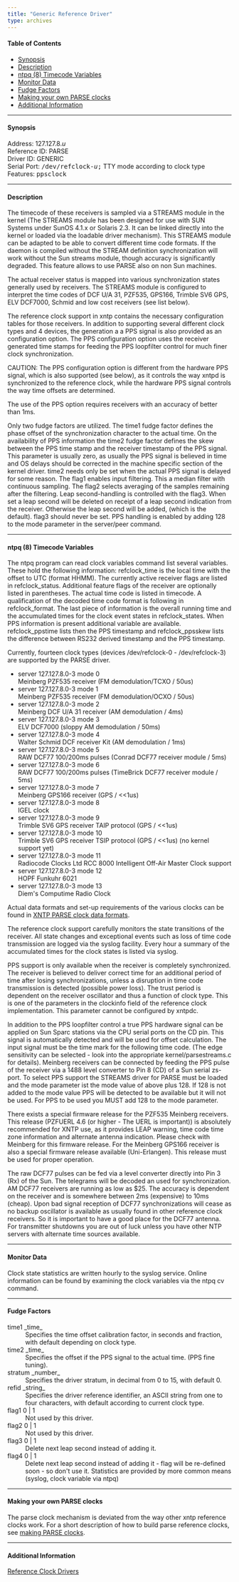 ```yaml
---
title: "Generic Reference Driver"
type: archives
---
```


#### Table of Contents

*   [Synopsis](/archives/3-5.93e/driver8/#synopsis)
*   [Description](/archives/3-5.93e/driver8/#description)
*   [ntpq (8) Timecode Variables](/archives/3-5.93e/driver8/#ntpq-8-timecode-variables)
*   [Monitor Data](/archives/3-5.93e/driver8/#monitor-data)
*   [Fudge Factors](/archives/3-5.93e/driver8/#fudge-factors)
*   [Making your own PARSE clocks](/archives/3-5.93e/driver8/#making-your-own-parse-clocks)
*   [Additional Information](/archives/3-5.93e/driver8/#additional-information)

* * *

#### Synopsis

Address: 127.127.8._u_  
Reference ID: PARSE  
Driver ID: GENERIC  
Serial Port: <tt>/dev/refclock-_u_;</tt> TTY mode according to clock type  
Features: <tt>ppsclock</tt>

* * *

#### Description

The timecode of these receivers is sampled via a STREAMS module in the kernel (The STREAMS module has been designed for use with SUN Systems under SunOS 4.1.x or Solaris 2.3. It can be linked directly into the kernel or loaded via the loadable driver mechanism). This STREAMS module can be adapted to be able to convert different time code formats. If the daemon is compiled without the STREAM definition synchronization will work without the Sun streams module, though accuracy is significantly degraded. This feature allows to use PARSE also on non Sun machines.

The actual receiver status is mapped into various synchronization states generally used by receivers. The STREAMS module is configured to interpret the time codes of DCF U/A 31, PZF535, GPS166, Trimble SV6 GPS, ELV DCF7000, Schmid and low cost receivers (see list below).

The reference clock support in xntp contains the necessary configuration tables for those receivers. In addition to supporting several different clock types and 4 devices, the generation a a PPS signal is also provided as an configuration option. The PPS configuration option uses the receiver generated time stamps for feeding the PPS loopfilter control for much finer clock synchronization.

CAUTION: The PPS configuration option is different from the hardware PPS signal, which is also supported (see below), as it controls the way xntpd is synchronized to the reference clock, while the hardware PPS signal controls the way time offsets are determined.

The use of the PPS option requires receivers with an accuracy of better than 1ms.

Only two fudge factors are utilized. The time1 fudge factor defines the phase offset of the synchronization character to the actual time. On the availability of PPS information the time2 fudge factor defines the skew between the PPS time stamp and the receiver timestamp of the PPS signal. This parameter is usually zero, as usually the PPS signal is believed in time and OS delays should be corrected in the machine specific section of the kernel driver. time2 needs only be set when the actual PPS signal is delayed for some reason. The flag1 enables input filtering. This a median filter with continuous sampling. The flag2 selects averaging of the samples remaining after the filtering. Leap second-handling is controlled with the flag3. When set a leap second will be deleted on receipt of a leap second indication from the receiver. Otherwise the leap second will be added, (which is the default). flag3 should never be set. PPS handling is enabled by adding 128 to the mode parameter in the server/peer command.

* * *

#### ntpq (8) Timecode Variables 

The ntpq program can read clock variables command list several variables. These hold the following information: refclock_time is the local time with the offset to UTC (format HHMM). The currently active receiver flags are listed in refclock_status. Additional feature flags of the receiver are optionally listed in parentheses. The actual time code is listed in timecode. A qualification of the decoded time code format is following in refclock_format. The last piece of information is the overall running time and the accumulated times for the clock event states in refclock_states. When PPS information is present additional variable are available. refclock_ppstime lists then the PPS timestamp and refclock_ppsskew lists the difference between RS232 derived timestamp and the PPS timestamp.

Currently, fourteen clock types (devices /dev/refclock-0 - /dev/refclock-3) are supported by the PARSE driver.

*   server 127.127.8.0-3 mode 0  
    Meinberg PZF535 receiver (FM demodulation/TCXO / 50us)
*   server 127.127.8.0-3 mode 1  
    Meinberg PZF535 receiver (FM demodulation/OCXO / 50us)
*   server 127.127.8.0-3 mode 2  
    Meinberg DCF U/A 31 receiver (AM demodulation / 4ms)
*   server 127.127.8.0-3 mode 3  
    ELV DCF7000 (sloppy AM demodulation / 50ms)
*   server 127.127.8.0-3 mode 4  
    Walter Schmid DCF receiver Kit (AM demodulation / 1ms)
*   server 127.127.8.0-3 mode 5  
    RAW DCF77 100/200ms pulses (Conrad DCF77 receiver module / 5ms)
*   server 127.127.8.0-3 mode 6  
    RAW DCF77 100/200ms pulses (TimeBrick DCF77 receiver module / 5ms)
*   server 127.127.8.0-3 mode 7  
    Meinberg GPS166 receiver (GPS / <<1us)
*   server 127.127.8.0-3 mode 8  
    IGEL clock
*   server 127.127.8.0-3 mode 9  
    Trimble SV6 GPS receiver TAIP protocol (GPS / <<1us)
*   server 127.127.8.0-3 mode 10  
    Trimble SV6 GPS receiver TSIP protocol (GPS / <<1us) (no kernel support yet)
*   server 127.127.8.0-3 mode 11  
    Radiocode Clocks Ltd RCC 8000 Intelligent Off-Air Master Clock support
*   server 127.127.8.0-3 mode 12  
    HOPF Funkuhr 6021
*   server 127.127.8.0-3 mode 13  
    Diem's Computime Radio Clock

Actual data formats and set-up requirements of the various clocks can be found in [XNTP PARSE clock data formats](/archives/3-5.93e/parsedata).

The reference clock support carefully monitors the state transitions of the receiver. All state changes and exceptional events such as loss of time code transmission are logged via the syslog facility. Every hour a summary of the accumulated times for the clock states is listed via syslog.

PPS support is only available when the receiver is completely synchronized. The receiver is believed to deliver correct time for an additional period of time after losing synchronizations, unless a disruption in time code transmission is detected (possible power loss). The trust period is dependent on the receiver oscillator and thus a function of clock type. This is one of the parameters in the clockinfo field of the reference clock implementation. This parameter cannot be configured by xntpdc.

In addition to the PPS loopfilter control a true PPS hardware signal can be applied on Sun Sparc stations via the CPU serial ports on the CD pin. This signal is automatically detected and will be used for offset calculation. The input signal must be the time mark for the following time code. (The edge sensitivity can be selected - look into the appropriate kernel/parsestreams.c for details). Meinberg receivers can be connected by feeding the PPS pulse of the receiver via a 1488 level converter to Pin 8 (CD) of a Sun serial zs-port. To select PPS support the STREAMS driver for PARSE must be loaded and the mode parameter ist the mode value of above plus 128. If 128 is not added to the mode value PPS will be detected to be available but it will not be used. For PPS to be used you MUST add 128 to the mode parameter.

There exists a special firmware release for the PZF535 Meinberg receivers. This release (PZFUERL 4.6 (or higher - The UERL is important)) is absolutely recommended for XNTP use, as it provides LEAP warning, time code time zone information and alternate antenna indication. Please check with Meinberg for this firmware release. For the Meinberg GPS166 receiver is also a special firmware release available (Uni-Erlangen). This release must be used for proper operation.

The raw DCF77 pulses can be fed via a level converter directly into Pin 3 (Rx) of the Sun. The telegrams will be decoded an used for synchronization. AM DCF77 receivers are running as low as $25\. The accuracy is dependent on the receiver and is somewhere between 2ms (expensive) to 10ms (cheap). Upon bad signal reception of DCF77 synchronizations will cease as no backup oscillator is available as usually found in other reference clock receivers. So it is important to have a good place for the DCF77 antenna. For transmitter shutdowns you are out of luck unless you have other NTP servers with alternate time sources available.

* * *

#### Monitor Data

Clock state statistics are written hourly to the syslog service. Online information can be found by examining the clock variables via the ntpq cv command.  

* * *

#### Fudge Factors

<dt>time1 _time_</dt>

<dd>Specifies the time offset calibration factor, in seconds and fraction, with default depending on clock type.</dd>

<dt>time2 _time_</dt>

<dd>Specifies the offset if the PPS signal to the actual time. (PPS fine tuning).</dd>

<dt>stratum _number_</dt>

<dd>Specifies the driver stratum, in decimal from 0 to 15, with default 0.</dd>

<dt>refid _string_</dt>

<dd>Specifies the driver reference identifier, an ASCII string from one to four characters, with default according to current clock type. </dd>

<dt>flag1 0 | 1</dt>

<dd>Not used by this driver. </dd>

<dt>flag2 0 | 1</dt>

<dd>Not used by this driver. </dd>

<dt>flag3 0 | 1</dt>

<dd>Delete next leap second instead of adding it.</dd>

<dt>flag4 0 | 1</dt>

<dd>Delete next leap second instead of adding it - flag will be re-defined soon - so don't use it. Statistics are provided by more common means (syslog, clock variable via ntpq)</dd>

* * *

#### Making your own PARSE clocks

The parse clock mechanism is deviated from the way other xntp reference clocks work. For a short description of how to build parse reference clocks, see [making PARSE clocks](/archives/3-5.93e/parsenew).

* * *

#### Additional Information

[Reference Clock Drivers](/archives/3-5.93e/refclock)
